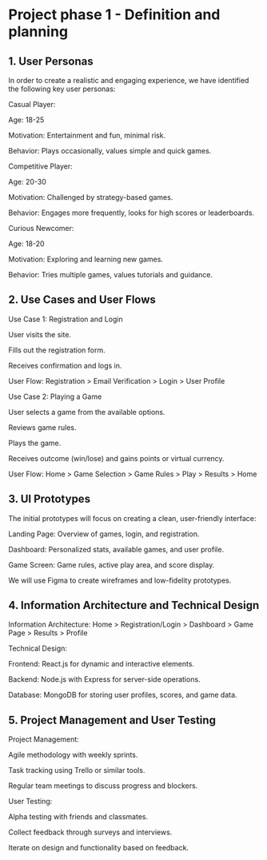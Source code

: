 # Project phase 1 - Definition and planning


## 1. User Personas

In order to create a realistic and engaging experience, we have identified the following key user personas:

Casual Player:

Age: 18-25

Motivation: Entertainment and fun, minimal risk.

Behavior: Plays occasionally, values simple and quick games.

Competitive Player:

Age: 20-30

Motivation: Challenged by strategy-based games.

Behavior: Engages more frequently, looks for high scores or leaderboards.

Curious Newcomer:

Age: 18-20

Motivation: Exploring and learning new games.

Behavior: Tries multiple games, values tutorials and guidance.

## 2. Use Cases and User Flows

Use Case 1: Registration and Login

User visits the site.

Fills out the registration form.

Receives confirmation and logs in.

User Flow: Registration > Email Verification > Login > User Profile

Use Case 2: Playing a Game

User selects a game from the available options.

Reviews game rules.

Plays the game.

Receives outcome (win/lose) and gains points or virtual currency.

User Flow: Home > Game Selection > Game Rules > Play > Results > Home

## 3. UI Prototypes

The initial prototypes will focus on creating a clean, user-friendly interface:

Landing Page: Overview of games, login, and registration.

Dashboard: Personalized stats, available games, and user profile.

Game Screen: Game rules, active play area, and score display.

We will use Figma to create wireframes and low-fidelity prototypes.

## 4. Information Architecture and Technical Design

Information Architecture: Home > Registration/Login > Dashboard > Game Page > Results > Profile

Technical Design:

Frontend: React.js for dynamic and interactive elements.

Backend: Node.js with Express for server-side operations.

Database: MongoDB for storing user profiles, scores, and game data.

## 5. Project Management and User Testing

Project Management:

Agile methodology with weekly sprints.

Task tracking using Trello or similar tools.

Regular team meetings to discuss progress and blockers.

User Testing:

Alpha testing with friends and classmates.

Collect feedback through surveys and interviews.

Iterate on design and functionality based on feedback.
